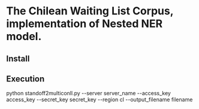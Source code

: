 # The Chilean Waiting List Corpus, implementation of Nested NER model.


## Install

## Execution

python standoff2multiconll.py --server server_name --access_key access_key --secret_key secret_key --region cl --output_filename filename

